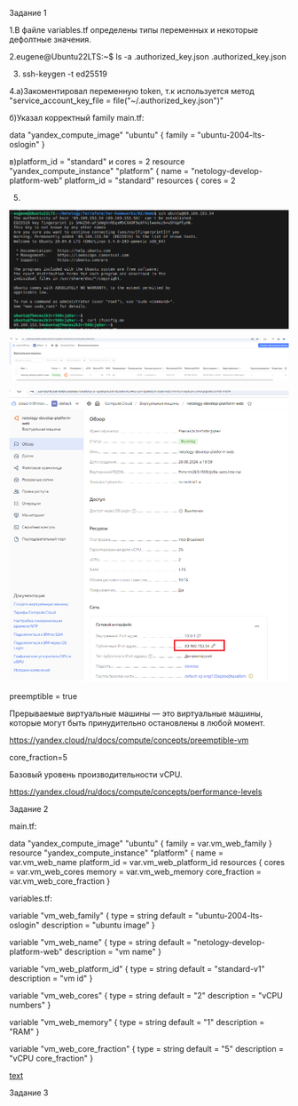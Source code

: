 Задание 1

1.В файле variables.tf определены типы переменных и некоторые дефолтные значения.

2.eugene@Ubuntu22LTS:~$ ls -a .authorized_key.json 
.authorized_key.json

3. ssh-keygen -t ed25519


4.а)Закоментировал переменную token, т.к используется метод "service_account_key_file = file("~/.authorized_key.json")"


б)Указал корректный family main.tf:

data "yandex_compute_image" "ubuntu" {
  family = "ubuntu-2004-lts-oslogin"
}

в)platform_id = "standard" и сores = 2
resource "yandex_compute_instance" "platform" {
  name        = "netology-develop-platform-web"
  platform_id = "standard"
  resources {
    cores         = 2

5.

![alt text](curl.png)


![alt text](VM2.png)


![alt text](VM.png)



preemptible = true

Прерываемые виртуальные машины — это виртуальные машины, которые могут быть принудительно остановлены в любой момент.

https://yandex.cloud/ru/docs/compute/concepts/preemptible-vm


core_fraction=5

Базовый уровень производительности vCPU.

https://yandex.cloud/ru/docs/compute/concepts/performance-levels



Задание 2

main.tf:


data "yandex_compute_image" "ubuntu" {
  family = var.vm_web_family
}
resource "yandex_compute_instance" "platform" {
  name        = var.vm_web_name
  platform_id = var.vm_web_platform_id
  resources {
    cores         = var.vm_web_cores
    memory        = var.vm_web_memory
    core_fraction = var.vm_web_core_fraction
  }




  variables.tf:


  variable "vm_web_family" {
  type        = string
  default     = "ubuntu-2004-lts-oslogin"
  description = "ubuntu image"
}

variable "vm_web_name" {
  type        = string
  default     = "netology-develop-platform-web"
  description = "vm name"
}

variable "vm_web_platform_id" {
  type        = string
  default     = "standard-v1"
  description = "vm id"
}

variable "vm_web_cores" {
  type        = string
  default     = "2"
  description = "vCPU numbers"
}

variable "vm_web_memory" {
  type        = string
  default     = "1"
  description = "RAM"
}

variable "vm_web_core_fraction" {
  type        = string
  default     = "5"
  description = "vCPU core_fraction"
}



[text](README.md)


Задание 3




